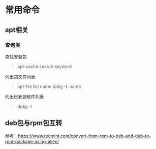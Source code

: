 <!-- TITLE: Ubuntu -->
<!-- SUBTITLE: A quick summary of Ubuntu -->

常用命令
===
apt相关
---
### 查询类
查找安装包
>apt-cache search keyword

列出包文件列表
>apt-file list name
dpkg -L name

列出已安装软件列表
>dpkg -l

deb包与rpm包互转
---
参考：https://www.tecmint.com/convert-from-rpm-to-deb-and-deb-to-rpm-package-using-alien/